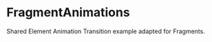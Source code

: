 FragmentAnimations
==================

Shared Element Animation Transition example adapted for Fragments. 
